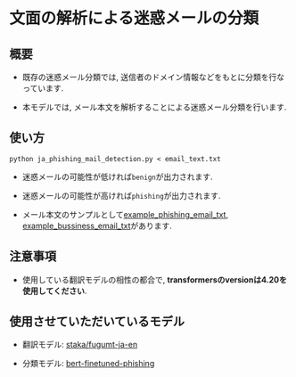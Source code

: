 # 文面の解析による迷惑メールの分類

## 概要

- 既存の迷惑メール分類では, 送信者のドメイン情報などをもとに分類を行なっています.

- 本モデルでは, メール本文を解析することによる迷惑メール分類を行います.

## 使い方

```
python ja_phishing_mail_detection.py < email_text.txt
```

- 迷惑メールの可能性が低ければ`benign`が出力されます.

- 迷惑メールの可能性が高ければ`phishing`が出力されます.

- メール本文のサンプルとして[example_phishing_email_txt](https://github.com/konno0121/ja_phishing_mail_detection/blob/main/example_phishing_mail.txt), [example_bussiness_email_txt](https://github.com/konno0121/ja_phishing_mail_detection/blob/main/example_business_mail.txt)があります.

## 注意事項

- 使用している翻訳モデルの相性の都合で, **transformersのversionは4.20を使用してください**.

## 使用させていただいているモデル

- 翻訳モデル: [staka/fugumt-ja-en](https://huggingface.co/staka/fugumt-ja-en?text=%E7%8C%AB%E3%81%AF%E3%81%8B%E3%82%8F%E3%81%84%E3%81%84%E3%81%A7%E3%81%99%E3%80%82)

- 分類モデル: [bert-finetuned-phishing](https://huggingface.co/ealvaradob/bert-finetuned-phishing)
